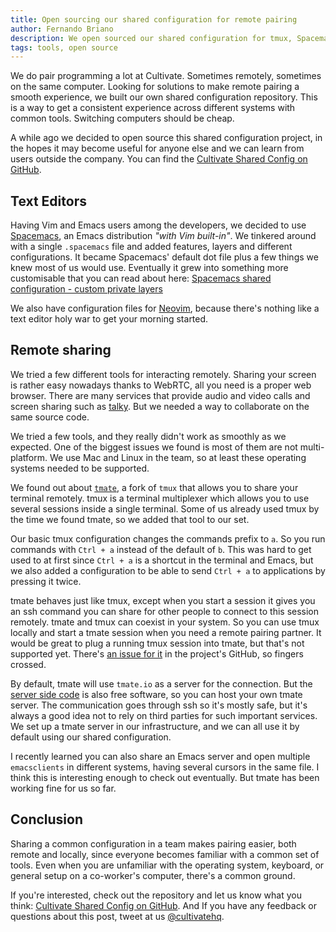 ```yaml
---
title: Open sourcing our shared configuration for remote pairing
author: Fernando Briano
description: We open sourced our shared configuration for tmux, Spacemacs and other tools we use daily for development
tags: tools, open source
---
```


We do pair programming a lot at Cultivate. Sometimes remotely, sometimes on the same computer. Looking for solutions to make remote pairing a smooth experience, we built our own shared configuration repository. This is a way to get a consistent experience across different systems with common tools. Switching computers should be cheap.

A while ago we decided to open source this shared configuration project, in the hopes it may become useful for anyone else and we can learn from users outside the company. You can find the [Cultivate Shared Config on GitHub](https://github.com/CultivateHQ/cultivate_shared_config).

## Text Editors

Having Vim and Emacs users among the developers, we decided to use [Spacemacs](http://spacemacs.org/), an Emacs distribution _"with Vim built-in"_. We tinkered around with a single `.spacemacs` file and added features, layers and different configurations. It became Spacemacs' default dot file plus a few things we knew most of us would use. Eventually it grew into something more customisable that you can read about here:
[Spacemacs shared configuration - custom private layers](/posts/spacemacs-shared-config/)

We also have configuration files for <a href="https://neovim.io/" target="_blank">Neovim</a>, because there's nothing like a text editor holy war to get your morning started.

## Remote sharing

We tried a few different tools for interacting remotely. Sharing your screen is rather easy nowadays thanks to WebRTC, all you need is a proper web browser. There are many services that provide audio and video calls and screen sharing such as [talky](https://talky.io/). But we needed a way to collaborate on the same source code.

We tried a few tools, and they really didn't work as smoothly as we expected. One of the biggest issues we found is most of them are not multi-platform. We use Mac and Linux in the team, so at least these operating systems needed to be supported.

We found out about [`tmate`](https://tmate.io/), a fork of `tmux` that allows you to share your terminal remotely. tmux is a terminal multiplexer which allows you to use several sessions inside a single terminal. Some of us already used tmux by the time we found tmate, so we added that tool to our set.

Our basic tmux configuration changes the commands prefix to `a`. So you run commands with `Ctrl + a` instead of the default of `b`. This was hard to get used to at first since `Ctrl + a` is a shortcut in the terminal and Emacs, but we also added a configuration to be able to send `Ctrl + a` to applications by pressing it twice.

tmate behaves just like tmux, except when you start a session it gives you an ssh command you can share for other people to connect to this session remotely. tmate and tmux can coexist in your system. So you can use tmux locally and start a tmate session when you need a remote pairing partner. It would be great to plug a running tmux session into tmate, but that's not supported yet. There's [an issue for it](https://github.com/tmate-io/tmate/issues/26) in the project's GitHub, so fingers crossed.

By default, tmate will use `tmate.io` as a server for the connection. But the [server side code](https://github.com/tmate-io/tmate-slave) is also free software, so you can host your own tmate server. The communication goes through ssh so it's mostly safe, but it's always a good idea not to rely on third parties for such important services. We set up a tmate server in our infrastructure, and we can all use it by default using our shared configuration.

I recently learned you can also share an Emacs server and open multiple `emacsclients` in different systems, having several cursors in the same file. I think this is interesting enough to check out eventually. But tmate has been working fine for us so far.

## Conclusion

Sharing a common configuration in a team makes pairing easier, both remote and locally, since everyone becomes familiar with a common set of tools. Even when you are unfamiliar with the operating system, keyboard, or general setup on a co-worker's computer, there's a common ground.

If you're interested, check out the repository and let us know what you think: [Cultivate Shared Config on GitHub](https://github.com/CultivateHQ/cultivate_shared_config). And If you have any feedback or questions about this post, tweet at us [@cultivatehq](https://twitter.com/cultivatehq).



